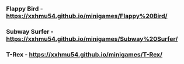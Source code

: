 ### Flappy Bird - https://xxhmu54.github.io/minigames/Flappy%20Bird/
### Subway Surfer - https://xxhmu54.github.io/minigames/Subway%20Surfer/
### T-Rex - https://xxhmu54.github.io/minigames/T-Rex/
